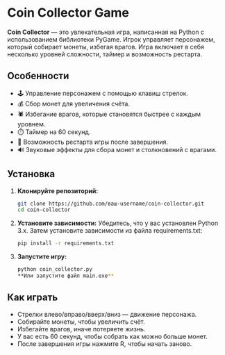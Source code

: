 # Coin Collector Game

**Coin Collector** — это увлекательная игра, написанная на Python с использованием библиотеки PyGame. Игрок управляет персонажем, который собирает монеты, избегая врагов. Игра включает в себя несколько уровней сложности, таймер и возможность рестарта.

## Особенности
- 🕹️ Управление персонажем с помощью клавиш стрелок.
- 💰 Сбор монет для увеличения счёта.
- 🕷️ Избегание врагов, которые становятся быстрее с каждым уровнем.
- ⏱️ Таймер на 60 секунд.
- 🔄 Возможность рестарта игры после завершения.
- 🔊 Звуковые эффекты для сбора монет и столкновений с врагами.

## Установка

1. **Клонируйте репозиторий:**
   ```bash
   git clone https://github.com/ваш-username/coin-collector.git
   cd coin-collector

2. **Установите зависимости:**
    Убедитесь, что у вас установлен Python 3.x. Затем установите зависимости из файла requirements.txt:
    ```bash
    pip install -r requirements.txt

3. **Запустите игру:**
    ```bash
    python coin_collector.py
    **Или запустите файл main.exe**


## Как играть
- Стрелки влево/вправо/вверх/вниз — движение персонажа.
- Собирайте монеты, чтобы увеличить счёт.
- Избегайте врагов, иначе потеряете жизнь.
- У вас есть 60 секунд, чтобы собрать как можно больше монет.
- После завершения игры нажмите R, чтобы начать заново.
